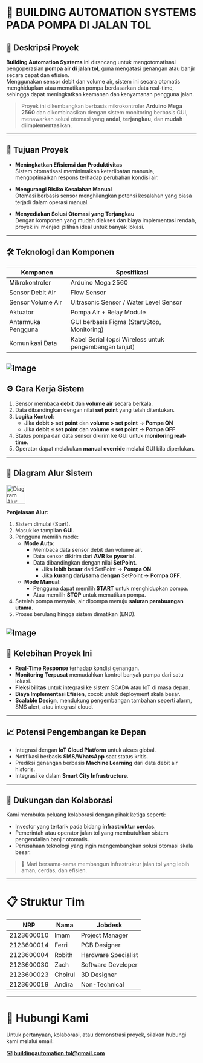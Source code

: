 # 🚧 BUILDING AUTOMATION SYSTEMS PADA POMPA DI JALAN TOL

## 📌 Deskripsi Proyek

**Building Automation Systems** ini dirancang untuk mengotomatisasi pengoperasian **pompa air di jalan tol**, guna mengatasi genangan atau banjir secara cepat dan efisien.  
Menggunakan sensor debit dan volume air, sistem ini secara otomatis menghidupkan atau mematikan pompa berdasarkan data real-time, sehingga dapat meningkatkan keamanan dan kenyamanan pengguna jalan.

> Proyek ini dikembangkan berbasis mikrokontroler **Arduino Mega 2560** dan dikombinasikan dengan sistem monitoring berbasis GUI, menawarkan solusi otomasi yang **andal**, **terjangkau**, dan **mudah diimplementasikan**.

---

## 🎯 Tujuan Proyek

- **Meningkatkan Efisiensi dan Produktivitas**  
  Sistem otomatisasi meminimalkan keterlibatan manusia, mengoptimalkan respons terhadap perubahan kondisi air.

- **Mengurangi Risiko Kesalahan Manual**  
  Otomasi berbasis sensor menghilangkan potensi kesalahan yang biasa terjadi dalam operasi manual.

- **Menyediakan Solusi Otomasi yang Terjangkau**  
  Dengan komponen yang mudah diakses dan biaya implementasi rendah, proyek ini menjadi pilihan ideal untuk banyak lokasi.

---

## 🛠️ Teknologi dan Komponen

| Komponen             | Spesifikasi                                  |
|----------------------|----------------------------------------------|
| Mikrokontroler        | Arduino Mega 2560                           |
| Sensor Debit Air      | Flow Sensor                                 |
| Sensor Volume Air     | Ultrasonic Sensor / Water Level Sensor      |
| Aktuator              | Pompa Air + Relay Module                    |
| Antarmuka Pengguna    | GUI berbasis Figma (Start/Stop, Monitoring)  |
| Komunikasi Data       | Kabel Serial (opsi Wireless untuk pengembangan lanjut) |

![Image](https://github.com/user-attachments/assets/4d12a8da-b201-4a60-b431-e0f226d4ba51)
---

## ⚙️ Cara Kerja Sistem

1. Sensor membaca **debit** dan **volume air** secara berkala.
2. Data dibandingkan dengan nilai **set point** yang telah ditentukan.
3. **Logika Kontrol**:
   - Jika **debit > set point** dan **volume > set point** → **Pompa ON**
   - Jika **debit ≤ set point** dan **volume ≤ set point** → **Pompa OFF**
4. Status pompa dan data sensor dikirim ke GUI untuk **monitoring real-time**.
5. Operator dapat melakukan **manual override** melalui GUI bila diperlukan.

---

## 🧩 Diagram Alur Sistem

<img src="./path/to/your/diagram.png" alt="Diagram Alur Sistem" width="50">


**Penjelasan Alur:**
1. Sistem dimulai (Start).
2. Masuk ke tampilan **GUI**.
3. Pengguna memilih mode:
   - **Mode Auto**:
     - Membaca data sensor debit dan volume air.
     - Data sensor dikirim dari **AVR** ke **pyserial**.
     - Data dibandingkan dengan nilai **SetPoint**.
       - Jika **lebih besar** dari SetPoint → **Pompa ON**.
       - Jika **kurang dari/sama dengan** SetPoint → **Pompa OFF**.
   - **Mode Manual**:
     - Pengguna dapat memilih **START** untuk menghidupkan pompa.
     - Atau memilih **STOP** untuk mematikan pompa.
4. Setelah pompa menyala, air dipompa menuju **saluran pembuangan utama**.
5. Proses berulang hingga sistem dimatikan (END).

![Image](https://github.com/user-attachments/assets/c417c9df-479f-43a0-807a-b9347ed5da0f)
---

## 🌟 Kelebihan Proyek Ini

- **Real-Time Response** terhadap kondisi genangan.
- **Monitoring Terpusat** memudahkan kontrol banyak pompa dari satu lokasi.
- **Fleksibilitas** untuk integrasi ke sistem SCADA atau IoT di masa depan.
- **Biaya Implementasi Efisien**, cocok untuk deployment skala besar.
- **Scalable Design**, mendukung pengembangan tambahan seperti alarm, SMS alert, atau integrasi cloud.

---

## 📈 Potensi Pengembangan ke Depan

- Integrasi dengan **IoT Cloud Platform** untuk akses global.
- Notifikasi berbasis **SMS/WhatsApp** saat status kritis.
- Prediksi genangan berbasis **Machine Learning** dari data debit air historis.
- Integrasi ke dalam **Smart City Infrastructure**.

---

## 🤝 Dukungan dan Kolaborasi

Kami membuka peluang kolaborasi dengan pihak ketiga seperti:

- Investor yang tertarik pada bidang **infrastruktur cerdas**.
- Pemerintah atau operator jalan tol yang membutuhkan sistem pengendalian banjir otomatis.
- Perusahaan teknologi yang ingin mengembangkan solusi otomasi skala besar.

> 🚀 Mari bersama-sama membangun infrastruktur jalan tol yang lebih aman, cerdas, dan efisien.

---

# 📋 Struktur Tim

| NRP        | Nama     | Jobdesk             |
|------------|----------|---------------------|
| 2123600010 | Imam     | Project Manager     |
| 2123600014 | Ferri    | PCB Designer         |
| 2123600004 | Robith   | Hardware Specialist  |
| 2123600030 | Zach     | Software Developer   |
| 2123600023 | Choirul  | 3D Designer          |
| 2123600019 | Andira   | Non-Technical        |

---

# 📩 Hubungi Kami

Untuk pertanyaan, kolaborasi, atau demonstrasi proyek, silakan hubungi kami melalui email:

**✉️ buildingautomation.tol@gmail.com**
